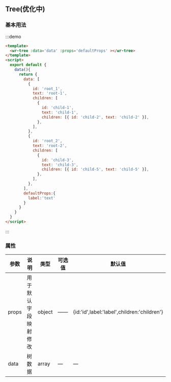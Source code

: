 ## Tree(优化中)

### 基本用法

:::demo
```html
<template>
  <wr-tree :data='data' :props='defaultProps' ></wr-tree>
</template>
<script>
  export default {
    data(){
      return {
        data: [
          {
            id: 'root_1',
            text: 'root-1',
            children: [
              {
                id: 'child-1',
                text: 'child-1',
                children: [{ id: 'child-2', text: 'child-2' }],
              },
            ],
          },
          {
            id: 'root_2',
            text: 'root-2',
            children: [
              {
                id: 'child-3',
                text: 'child-3',
                children: [{ id: 'child-5', text: 'child-5' }],
              },
            ],
          },
        ],
        defaultProps:{
          label:'text'
        }
      }
    }
  }
</script>
```
:::




### 属性
| 参数      | 说明    | 类型      | 可选值       | 默认值   |
|---------- |-------- |---------- |-------------  |-------- |
| props   | 用于默认字段映射修改  | object    |   ——   |   {id:'id',label:'label',children:'children'}  |      
| data    | 树数据   | array    | — |  —  |

